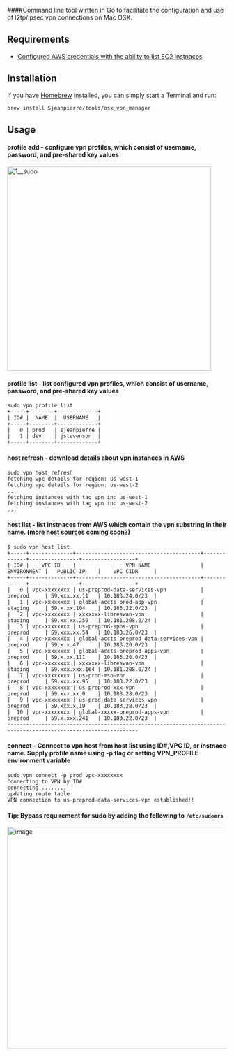####Command line tool wirtten in Go to facilitate the configuration and use of l2tp/ipsec vpn connections on Mac OSX.

## Requirements
- [Configured AWS credentials with the ability to list EC2 instnaces](https://blogs.aws.amazon.com/security/post/Tx3D6U6WSFGOK2H/A-New-and-Standardized-Way-to-Manage-Credentials-in-the-AWS-SDKs)

## Installation

If you have [Homebrew](http://brew.sh) installed, you can simply start a Terminal and run:

```bash
brew install Sjeanpierre/tools/osx_vpn_manager
```

## Usage
#### profile add - configure vpn profiles, which consist of username, password, and pre-shared key values
<img width="468" alt="1__sudo" src="https://cloud.githubusercontent.com/assets/673382/17197819/20fcc8a4-543e-11e6-8d79-26859362ac57.png">

#### profile list - list configured vpn profiles, which consist of username, password, and pre-shared key values
```
sudo vpn profile list
+-----+--------+-------------+
| ID# |  NAME  |  USERNAME   |
+-----+--------+-------------+
|   0 | prod   | sjeanpierre |
|   1 | dev    | jstevenson  |
+-----+--------+-------------+
```
#### host refresh - download details about vpn instances in AWS
```
sudo vpn host refresh
fetching vpc details for region: us-west-1
fetching vpc details for region: us-west-2
...
fetching instances with tag vpn in: us-west-1
fetching instances with tag vpn in: us-west-2
...
```
#### host list - list instnaces from AWS which contain the vpn substring in their name. (more host sources coming soon?)
```
$ sudo vpn host list
+-----+--------------+----------------------------------------+-------------+----------------+-----------------+
| ID# |    VPC ID    |                VPN NAME                | ENVIRONMENT |   PUBLIC IP    |    VPC CIDR     |
+-----+--------------+----------------------------------------+-------------+----------------+-----------------+
|   0 | vpc-xxxxxxxx | us-preprod-data-services-vpn           | preprod     | 59.xxx.xx.11   | 10.183.24.0/23  |
|   1 | vpc-xxxxxxxx | global-accts-prod-app-vpn              | staging     | 59.x.xx.104    | 10.183.22.0/23  |
|   2 | vpc-xxxxxxxx | xxxxxxx-libreswan-vpn                  | staging     | 59.xx.xx.250   | 10.181.208.0/24 |
|   3 | vpc-xxxxxxxx | us-preprod-apps-vpn                    | preprod     | 59.xxx.xx.54   | 10.183.26.0/23  |
|   4 | vpc-xxxxxxxx | global-accts-preprod-data-services-vpn | preprod     | 59.x.x.47      | 10.183.20.0/23  |
|   5 | vpc-xxxxxxxx | global-accts-preprod-apps-vpn          | preprod     | 59.x.xx.111    | 10.183.20.0/23  |
|   6 | vpc-xxxxxxxx | xxxxxxx-libreswan-vpn                  | staging     | 59.xxx.xxx.164 | 10.181.208.0/24 |
|   7 | vpc-xxxxxxxx | us-prod-mso-vpn                        | preprod     | 59.xxx.xx.95   | 10.183.22.0/23  |
|   8 | vpc-xxxxxxxx | us-preprod-xxx-vpn                     | preprod     | 59.xxx.xx.0    | 10.183.28.0/23  |
|   9 | vpc-xxxxxxxx | us-prod-data-services-vpn              | preprod     | 59.xxx.x.19    | 10.183.28.0/23  |
|  10 | vpc-xxxxxxxx | global-xxxxx-preprod-apps-vpn          | preprod     | 59.x.xxx.241   | 10.183.22.0/23  |
----------------------------------------------------------------------------------------------------------------
```
#### connect - Connect to vpn host from host list using ID#,VPC ID, or instnace name. Supply profile name using -p flag or setting VPN_PROFILE environment variable
```
sudo vpn connect -p prod vpc-xxxxxxxx
Connecting to VPN by ID#
connecting.........
updating route table
VPN connection to us-preprod-data-services-vpn established!!
```
#### Tip: Bypass requirement for sudo by adding the following to `/etc/sudoers`
<img width="507" alt="image" src="https://cloud.githubusercontent.com/assets/673382/24582486/ddfed716-16fe-11e7-8847-3987b3831c8f.png">
